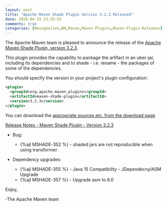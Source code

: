 ```yaml
---
layout: post
title: "Apache Maven Shade Plugin Version 3.2.3 Released"
date: 2020-04-15 23:35:52
comments: true
categories: [Neuigkeiten,BM,Maven,Maven-Plugins,Maven-Plugin-Releases]
---
```

The Apache Maven team is pleased to announce the release of the [Apache
Maven Shade Plugin, version 3.2.3](https://maven.apache.org/plugins/maven-shade-plugin/).

This plugin provides the capability to package the artifact in an uber-jar,
including its dependencies and to shade - i.e. rename - the packages of some of
the dependencies.

You should specify the version in your project's plugin configuration:

``` xml
<plugin>
  <groupId>org.apache.maven.plugins</groupId>
  <artifactId>maven-shade-plugin</artifactId>
  <version>3.2.3</version>
</plugin>
```

You can download the [appropriate sources etc. from the download page][download-page]

<!-- more -->

 
[Release Notes - Maven Shade Plugin - Version 3.2.3](https://issues.apache.org/jira/secure/ReleaseNote.jspa?projectId=12317921&version=12346981)


* Bug:
  * {%ajl MSHADE-352 %} - shaded jars are not reproducible when using transformer

* Dependency upgrades:
  * {%ajl MSHADE-355 %} - Java 15 Compatibility - JDependecny/ASM Upgrade
  * {%ajl MSHADE-357 %} - Upgrade asm to 8.0

Enjoy,

-The Apache Maven team

[download-page]: https://maven.apache.org/shared/maven-archiver/download.cgi
